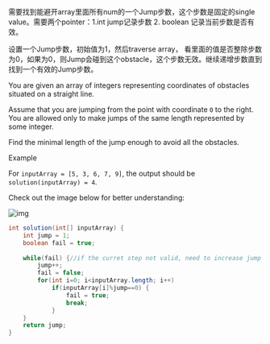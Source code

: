 需要找到能避开array里面所有num的一个Jump步数，这个步数是固定的single value。需要两个pointer：1.int jump记录步数 2. boolean 记录当前步数是否有效。

设置一个Jump步数，初始值为1，然后traverse array， 看里面的值是否整除步数为0，如果为0，则Jump会碰到这个obstacle，这个步数无效。继续递增步数直到找到一个有效的Jump步数。

You are given an array of integers representing coordinates of obstacles situated on a straight line.

Assume that you are jumping from the point with coordinate `0` to the right. You are allowed only to make jumps of the same length represented by some integer.

Find the minimal length of the jump enough to avoid all the obstacles.

Example

For `inputArray = [5, 3, 6, 7, 9]`, the output should be
`solution(inputArray) = 4`.

Check out the image below for better understanding:

![img](https://codesignal.s3.amazonaws.com/tasks/avoidObstacles/img/example.png?_tm=1624426122561)

```Java
int solution(int[] inputArray) {
    int jump = 1;
    boolean fail = true;
    
    while(fail) {//if the curret step not valid, need to increase jump and reset the value of fail
        jump++;
        fail = false;
        for(int i=0; i<inputArray.length; i++)
            if(inputArray[i]%jump==0) {
                fail = true;
                break;
            }
    }
    return jump;
}

```

